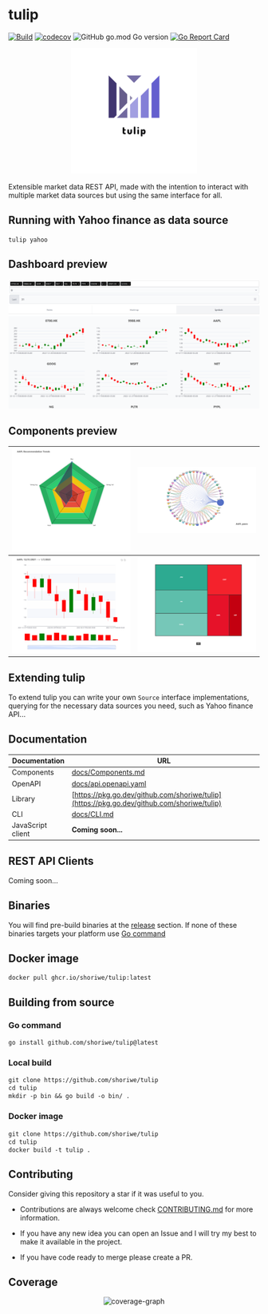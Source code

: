 # tulip

[![Build](https://github.com/shoriwe/tulip/actions/workflows/build.yaml/badge.svg)](https://github.com/shoriwe/tulip/actions/workflows/build.yaml)
[![codecov](https://codecov.io/gh/shoriwe/tulip/branch/main/graph/badge.svg?token=3XP6AV109Z)](https://codecov.io/gh/shoriwe/tulip)
![GitHub go.mod Go version](https://img.shields.io/github/go-mod/go-version/shoriwe/tulip)
[![Go Report Card](https://goreportcard.com/badge/github.com/shoriwe/tulip)](https://goreportcard.com/report/github.com/shoriwe/tulip)

<p align="center">
    <img style="width: 50%; height: auto;" src="logo.png"/>
</p>
Extensible market data REST API, made with the intention to interact with multiple market data sources but using the same interface for all.

## Running with Yahoo finance as data source

```shell
tulip yahoo
```

## Dashboard preview

![image-20230112102648846](docs/assets/image-20230112102648846.png)

## Components preview

| ![recommendation-trends](docs/assets/image-20230109133611842.png) | ![Peers](docs/assets/image-20230107193602052.png)   |
| ------------------------------------------------------------ | --------------------------------------------------- |
| ![Candles](docs/assets/image-20230107210247207.png)          | ![heatmap](docs/assets/image-20230109203313081.png) |

## Extending tulip

To extend tulip you can write your own `Source` interface implementations, querying for the necessary data sources you need, such as Yahoo finance API...

## Documentation

| Documentation     | URL                                                          |
| ----------------- | ------------------------------------------------------------ |
| Components        | [docs/Components.md](docs/Components.md)                     |
| OpenAPI           | [docs/api.openapi.yaml](docs/api.openapi.yaml)               |
| Library           | [https://pkg.go.dev/github.com/shoriwe/tulip](https://pkg.go.dev/github.com/shoriwe/tulip) |
| CLI               | [docs/CLI.md](docs/CLI.md)                                   |
| JavaScript client | **Coming soon...**                                           |

## REST API Clients

Coming soon...

## Binaries

You will find pre-build binaries at the [release](https://github.com/shoriwe/tulip/releases) section. If none of these binaries targets your platform use [Go command](#Go-command)

## Docker image

```shell
docker pull ghcr.io/shoriwe/tulip:latest
```

## Building from source

### Go command

```shell
go install github.com/shoriwe/tulip@latest
```

### Local build

```shell
git clone https://github.com/shoriwe/tulip
cd tulip
mkdir -p bin && go build -o bin/ .
```

### Docker image

```shell
git clone https://github.com/shoriwe/tulip
cd tulip
docker build -t tulip .
```

## Contributing

Consider giving this repository a star if it was useful to you.

- Contributions are always welcome check [CONTRIBUTING.md](CONTRIBUTING.md) for more information.

- If you have any new idea you can open an Issue and I will try my best to make it available in the project.
- If you have code ready to merge please create a PR.

## Coverage

<p align="center">
    <img alt="coverage-graph" src="https://codecov.io/gh/shoriwe/tulip/branch/main/graphs/sunburst.svg?token=3XP6AV109Z"/>
</p>
